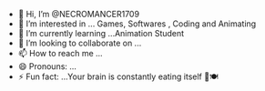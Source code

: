 - 👋 Hi, I’m @NECROMANCER1709
- 👀 I’m interested in ... Games, Softwares , Coding and Animating
- 🌱 I’m currently learning ...Animation Student
- 💞️ I’m looking to collaborate on ...
- 📫 How to reach me ...
- 😄 Pronouns: ...
- ⚡ Fun fact: ...Your brain is constantly eating itself 🧠🍽️

<!---
NECROMANCER1709/NECROMANCER1709 is a ✨ special ✨ repository because its `README.md` (this file) appears on your GitHub profile.
You can click the Preview link to take a look at your changes.
--->
